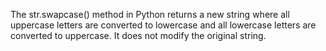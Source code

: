 The str.swapcase() method in Python returns a new string where all uppercase letters are converted to lowercase and all lowercase letters are converted to uppercase. It does not modify the original string.
